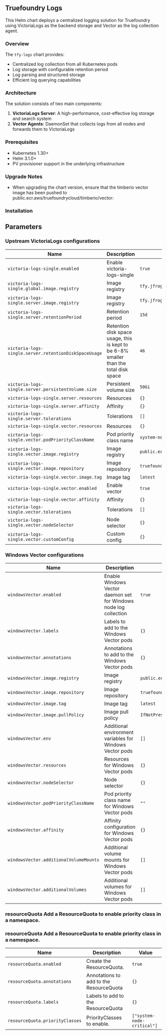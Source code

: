 ## Truefoundry Logs 
This Helm chart deploys a centralized logging solution for Truefoundry using VictoriaLogs as the backend storage and Vector as the log collection agent.

### Overview

The `tfy-logs` chart provides:

- Centralized log collection from all Kubernetes pods
- Log storage with configurable retention period
- Log parsing and structured storage
- Efficient log querying capabilities

### Architecture

The solution consists of two main components:

1. **VictoriaLogs Server**: A high-performance, cost-effective log storage and search system
2. **Vector Agents**: DaemonSet that collects logs from all nodes and forwards them to VictoriaLogs

### Prerequisites

- Kubernetes 1.30+
- Helm 3.1.0+
- PV provisioner support in the underlying infrastructure

### Upgrade Notes
- When upgrading the chart version, ensure that the timberio vector image has been pushed to public.ecr.aws/truefoundrycloud/timberio/vector:<version>

### Installation

## Parameters

### Upstream VictoriaLogs configurations

| Name                                                  | Description                                                                           | Value                              |
| ----------------------------------------------------- | ------------------------------------------------------------------------------------- | ---------------------------------- |
| `victoria-logs-single.enabled`                        | Enable victoria-logs-single                                                           | `true`                             |
| `victoria-logs-single.global.image.registry`          | Image registry                                                                        | `tfy.jfrog.io/tfy-mirror`          |
| `victoria-logs-single.server.image.registry`          | Image registry                                                                        | `tfy.jfrog.io/tfy-mirror`          |
| `victoria-logs-single.server.retentionPeriod`         | Retention period                                                                      | `15d`                              |
| `victoria-logs-single.server.retentionDiskSpaceUsage` | Retention disk space usage, this is kept to be 6-8% smaller than the total disk space | `46`                               |
| `victoria-logs-single.server.persistentVolume.size`   | Persistent volume size                                                                | `50Gi`                             |
| `victoria-logs-single.server.resources`               | Resources                                                                             | `{}`                               |
| `victoria-logs-single.server.affinity`                | Affinity                                                                              | `{}`                               |
| `victoria-logs-single.server.tolerations`             | Tolerations                                                                           | `[]`                               |
| `victoria-logs-single.vector.resources`               | Resources                                                                             | `{}`                               |
| `victoria-logs-single.vector.podPriorityClassName`    | Pod priority class name                                                               | `system-node-critical`             |
| `victoria-logs-single.vector.image.registry`          | Image registry                                                                        | `public.ecr.aws`                   |
| `victoria-logs-single.vector.image.repository`        | Image repository                                                                      | `truefoundrycloud/timberio/vector` |
| `victoria-logs-single.vector.image.tag`               | Image tag                                                                             | `latest`                           |
| `victoria-logs-single.vector.enabled`                 | Enable vector                                                                         | `true`                             |
| `victoria-logs-single.vector.affinity`                | Affinity                                                                              | `{}`                               |
| `victoria-logs-single.vector.tolerations`             | Tolerations                                                                           | `[]`                               |
| `victoria-logs-single.vector.nodeSelector`            | Node selector                                                                         | `{}`                               |
| `victoria-logs-single.vector.customConfig`            | Custom config                                                                         | `{}`                               |

### Windows Vector configurations

| Name                                   | Description                                                      | Value                              |
| -------------------------------------- | ---------------------------------------------------------------- | ---------------------------------- |
| `windowsVector.enabled`                | Enable Windows Vector daemon set for Windows node log collection | `true`                             |
| `windowsVector.labels`                 | Labels to add to the Windows Vector pods                         | `{}`                               |
| `windowsVector.annotations`            | Annotations to add to the Windows Vector pods                    | `{}`                               |
| `windowsVector.image.registry`         | Image registry                                                   | `public.ecr.aws`                   |
| `windowsVector.image.repository`       | Image repository                                                 | `truefoundrycloud/timberio/vector` |
| `windowsVector.image.tag`              | Image tag                                                        | `latest`                           |
| `windowsVector.image.pullPolicy`       | Image pull policy                                                | `IfNotPresent`                     |
| `windowsVector.env`                    | Additional environment variables for Windows Vector pods         | `[]`                               |
| `windowsVector.resources`              | Resources for Windows Vector pods                                | `{}`                               |
| `windowsVector.nodeSelector`           | Node selector                                                    | `{}`                               |
| `windowsVector.podPriorityClassName`   | Pod priority class name for Windows Vector pods                  | `""`                               |
| `windowsVector.affinity`               | Affinity configuration for Windows Vector pods                   | `{}`                               |
| `windowsVector.additionalVolumeMounts` | Additional volume mounts for Windows Vector pods                 | `[]`                               |
| `windowsVector.additionalVolumes`      | Additional volumes for Windows Vector pods                       | `[]`                               |

### resourceQuota Add a ResourceQuota to enable priority class in a namespace.


### resourceQuota Add a ResourceQuota to enable priority class in a namespace.

| Name                            | Description                             | Value                      |
| ------------------------------- | --------------------------------------- | -------------------------- |
| `resourceQuota.enabled`         | Create the ResourceQuota.               | `true`                     |
| `resourceQuota.annotations`     | Annotations to add to the ResourceQuota | `{}`                       |
| `resourceQuota.labels`          | Labels to add to the ResourceQuota      | `{}`                       |
| `resourceQuota.priorityClasses` | PriorityClasses to enable.              | `["system-node-critical"]` |
